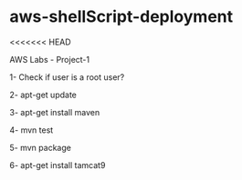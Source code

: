 # aws-shellScript-deployment
<<<<<<< HEAD


AWS Labs - Project-1


1- Check if user is a root user?

2- apt-get update

3- apt-get install maven

4- mvn test

5- mvn package

6- apt-get install tamcat9

